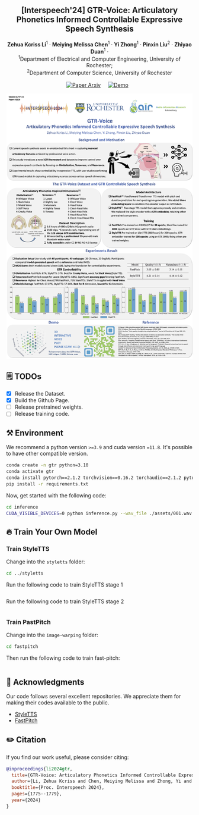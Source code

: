 <p align="center">

  <h2 align="center">[Interspeech'24] GTR-Voice: Articulatory Phonetics Informed Controllable Expressive Speech Synthesis </h2>
  <p align="center">
    <strong>Zehua Kcriss Li</strong></a><sup>1</sup>
    · 
    <strong>Meiying Melissa Chen</strong></a><sup>1</sup>
    · 
    <strong>Yi Zhong</strong></a><sup>1</sup>
    ·
    <strong>Pinxin Liu</strong></a><sup>2</sup>
    ·
    <strong>Zhiyao Duan</strong></a><sup>1</sup>
    ·
    <br>
    <sup>1</sup>Department of Electrical and Computer Engineering, University of Rochester; 
    <br>
    <sup>2</sup>Department of Computer Science, University of Rochester
    <br>
    </br>
        <a href="https://arxiv.org/pdf/2406.10514v1">
        <img src='[https://img.shields.io/badge/arXiv-red](https://camo.githubusercontent.com/d8617043c5be969759376b28adaf0620c3360f34567782a825b13e9945717a7a/68747470733a2f2f696d672e736869656c64732e696f2f62616467652f61725869762d50617065722d253343434f4c4f522533452e737667)' alt='Paper Arxiv'></a> &nbsp; &nbsp; 
        <a href='https://demo.gtr-voice.com/'>
        <img src='https://img.shields.io/badge/Project_Page-green' alt='Demo'></a> &nbsp;&nbsp;

  </p>
    </p>
<div align="center">
  <img src="./assets/gtr_poster.png" alt="GTR-Voice"></a>
</div>

## 🗒 TODOs
- [x] Release the Dataset.
- [x] Build the Github Page.
- [ ] Release pretrained weights.
- [ ] Release training code.

## ⚒️ Environment
We recommend a python version ```>=3.9``` and cuda version ```=11.8```. It's possible to have other compatible version.

```bash
conda create -n gtr python=3.10
conda activate gtr
conda install pytorch==2.1.2 torchvision==0.16.2 torchaudio==2.1.2 pytorch-cuda=11.8 -c pytorch -c nvidia
pip install -r requirements.txt
```

Now, get started with the following code:

```bash
cd inference
CUDA_VISIBLE_DEVICES=0 python inference.py --wav_file ./assets/001.wav --init_frame ./assets/001.png
```

## 🔥 Train Your Own Model


### Train StyleTTS
Change into the ```styletts``` folder:

```bash
cd ../styletts
```

Run the following code to train StyleTTS stage 1

```bash

```

Run the following code to train StyleTTS stage 2
  
```bash

```


### Train PastPitch
Change into the ```image-warping``` folder:

```bash
cd fastpitch
```

Then run the following code to train fast-pitch:

```bash 

```



## 🙏 Acknowledgments

Our code follows several excellent repositories. We appreciate them for making their codes available to the public.
* [StyleTTS](https://github.com/yl4579/StyleTTS)
* [FastPitch](https://github.com/NVIDIA/DeepLearningExamples/tree/master/PyTorch/SpeechSynthesis/FastPitch)


## ✏️ Citation
If you find our work useful, please consider citing:
```BibTeX
@inproceedings{li2024gtr,
  title={GTR-Voice: Articulatory Phonetics Informed Controllable Expressive Speech Synthesis},
  author={Li, Zehua Kcriss and Chen, Meiying Melissa and Zhong, Yi and Liu, Pinxin and Duan, Zhiyao},
  booktitle={Proc. Interspeech 2024},
  pages={1775--1779},
  year={2024}
}
```



